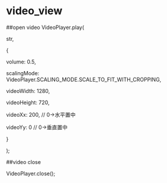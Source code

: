 # video_view

##open video
VideoPlayer.play(

 str,
 
 {
 
  volume: 0.5,
  
  scalingMode: VideoPlayer.SCALING_MODE.SCALE_TO_FIT_WITH_CROPPING,
  
  videoWidth: 1280,
  
  videoHeight: 720,
  
  videoXx: 200,		// 0->水平置中
  
  videoYy: 0		// 0->垂直置中
  
 }
 
);

##video close

VideoPlayer.close();
